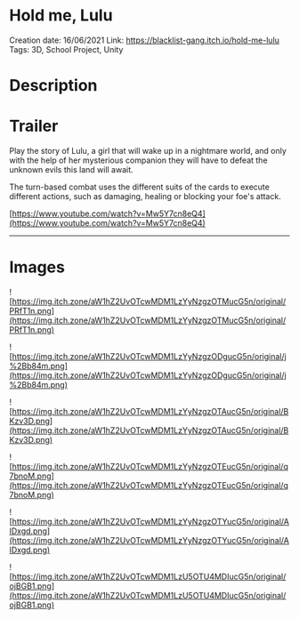# Hold me, Lulu

Creation date: 16/06/2021
Link: https://blacklist-gang.itch.io/hold-me-lulu
Tags: 3D, School Project, Unity

# Description

# Trailer

Play the story of Lulu, a girl that will wake up in a nightmare world, and only with the help of her mysterious companion they will have to defeat the unknown evils this land will await.

The turn-based combat uses the different suits of the cards to execute different actions, such as damaging, healing or blocking your foe's attack.

[https://www.youtube.com/watch?v=Mw5Y7cn8eQ4](https://www.youtube.com/watch?v=Mw5Y7cn8eQ4)

---

# Images

![https://img.itch.zone/aW1hZ2UvOTcwMDM1LzYyNzgzOTMucG5n/original/PRfT1n.png](https://img.itch.zone/aW1hZ2UvOTcwMDM1LzYyNzgzOTMucG5n/original/PRfT1n.png)

![https://img.itch.zone/aW1hZ2UvOTcwMDM1LzYyNzgzODgucG5n/original/j%2Bb84m.png](https://img.itch.zone/aW1hZ2UvOTcwMDM1LzYyNzgzODgucG5n/original/j%2Bb84m.png)

![https://img.itch.zone/aW1hZ2UvOTcwMDM1LzYyNzgzOTAucG5n/original/BKzv3D.png](https://img.itch.zone/aW1hZ2UvOTcwMDM1LzYyNzgzOTAucG5n/original/BKzv3D.png)

![https://img.itch.zone/aW1hZ2UvOTcwMDM1LzYyNzgzOTEucG5n/original/q7bnoM.png](https://img.itch.zone/aW1hZ2UvOTcwMDM1LzYyNzgzOTEucG5n/original/q7bnoM.png)

![https://img.itch.zone/aW1hZ2UvOTcwMDM1LzYyNzgzOTYucG5n/original/AIDxgd.png](https://img.itch.zone/aW1hZ2UvOTcwMDM1LzYyNzgzOTYucG5n/original/AIDxgd.png)

![https://img.itch.zone/aW1hZ2UvOTcwMDM1LzU5OTU4MDIucG5n/original/ojBGB1.png](https://img.itch.zone/aW1hZ2UvOTcwMDM1LzU5OTU4MDIucG5n/original/ojBGB1.png)